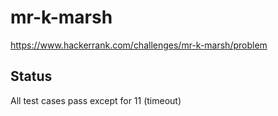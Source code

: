 # mr-k-marsh

https://www.hackerrank.com/challenges/mr-k-marsh/problem

## Status

All test cases pass except for 11 (timeout)